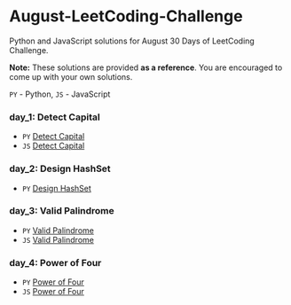 # August-LeetCoding-Challenge
Python and JavaScript solutions for August 30 Days of LeetCoding Challenge.

**Note:** These solutions are provided **as a reference**. You are encouraged to come up with your own solutions.


`PY` - Python, `JS` - JavaScript

### day_1: Detect Capital 

- `PY` [Detect Capital](/day_1/Detect_Capital.py)
- `JS` [Detect Capital](/day_1/Detect_Capital.js) 


### day_2: Design HashSet 

- `PY` [Design HashSet](/day_2/Design_HashSet.py)


### day_3: Valid Palindrome 

- `PY` [Valid Palindrome](/day_3/Valid_Palindrome.py)
- `JS` [Valid Palindrome](/day_3/Valid_palindrome.js)

### day_4:  Power of Four

- `PY` [Power of Four](/day_4/Power_of_Four.py)
- `JS` [Power of Four](/day_4/Power_of_Four.js)
